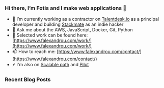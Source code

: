 ### Hi there, I’m Fotis and I make web applications 👋

- 🔭  I’m currently working as a contractor on [Talentdesk.io](https://talentdesk.io) as a principal developer and building [Stackmate](https://stackmate.io) as an indie hacker
- 💬  Ask me about the AWS, JavaScript, Docker, Git, Python
- 💼  Selected work can be found here: [https://www.falexandrou.com/work/](https://www.falexandrou.com/work/)
- 📫  How to reach me: [https://www.falexandrou.com/contact/](https://www.falexandrou.com/contact/)
- ⚡  I'm also on [Scalable path](https://www.scalablepath.com) and [Pilot](https://pilot.co/)

### Recent Blog Posts
